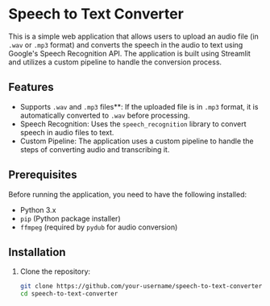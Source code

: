 # Speech to Text Converter

This is a simple web application that allows users to upload an audio file (in `.wav` or `.mp3` format) and converts the speech in the audio to text using Google's Speech Recognition API. The application is built using Streamlit and utilizes a custom pipeline to handle the conversion process.

## Features

- Supports `.wav` and `.mp3` files**: If the uploaded file is in `.mp3` format, it is automatically converted to `.wav` before processing.
- Speech Recognition: Uses the `speech_recognition` library to convert speech in audio files to text.
- Custom Pipeline: The application uses a custom pipeline to handle the steps of converting audio and transcribing it.

## Prerequisites

Before running the application, you need to have the following installed:

- Python 3.x
- `pip` (Python package installer)
- `ffmpeg` (required by `pydub` for audio conversion)

## Installation

1. Clone the repository:
   ```bash
   git clone https://github.com/your-username/speech-to-text-converter.git
   cd speech-to-text-converter
